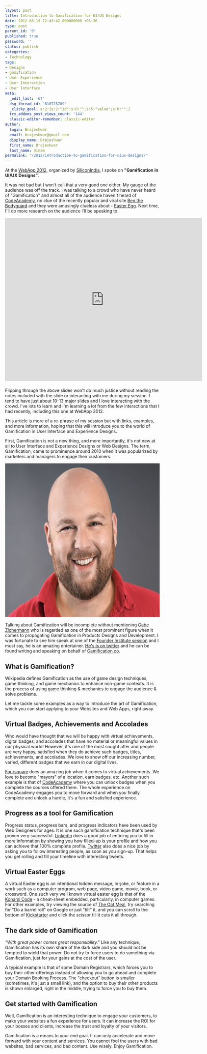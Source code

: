 ```yaml
---
layout: post
title: Introduction to Gamification for UI/UX Designs
date: 2012-08-19 12:43:42.000000000 +05:30
type: post
parent_id: '0'
published: true
password: ''
status: publish
categories:
- Technology
tags:
- Designs
- gamification
- User Experience
- User Interaction
- User Interface
meta:
  _edit_last: '67'
  dsq_thread_id: '810728709'
  _clicky_goal: a:2:{s:2:"id";s:0:"";s:5:"value";s:0:"";}
  trx_addons_post_views_count: '144'
  classic-editor-remember: classic-editor
author:
  login: Brajeshwar
  email: brajeshwar@gmail.com
  display_name: Brajeshwar
  first_name: Brajeshwar
  last_name: Oinam
permalink: "/2012/introduction-to-gamification-for-uiux-designs/"
---
```

<p>At the <a href="//www.siliconindia.com/events-agenda/webapps-conference-Bangalore-WebApps_Blore_2012.html">WebApp 2012</a>, organized by <a href="//www.siliconindia.com/">SiliconIndia</a>, I spoke on <strong>"Gamification in UI/UX Designs"</strong>.</p>
<p>It was not bad but I won't call that a very good one either. My gauge of the audience was off the track. I was talking to a crowd who have never heard of "Gamification" and almost all of the audience haven't heard of <a href="//www.codecademy.com/">CodeAcademy</a>, no clue of the recently popular and viral site <a href="//benthebodyguard.com/">Ben the Bodyguard</a> and they were amusingly clueless about - <a href="//en.wikipedia.org/wiki/Easter_egg_(media)">Easter Egg</a>. Next time, I'll do more research on the audience I'll be speaking to.</p>
<p><iframe src="http://www.slideshare.net/slideshow/embed_code/13995516" width="640" height="530" frameborder="0" marginwidth="0" marginheight="0" scrolling="no" style="border:1px solid #CCC;border-width:1px 1px 0;margin-bottom:5px" allowfullscreen></iframe></p>
<p>Flipping through the above slides won't do much justice without reading the notes included with the slide or interacting with me during my session. I tend to have just about 10-13 major slides and I love interacting with the crowd. I've lots to learn and I'm learning a lot from the few interactions that I had recently, including this one at WebApp 2012.</p>
<p>This article is more of a re-phrase of my session but with links, examples, and more information, hoping that this will introduce you to the world of Gamification in User Interface and Experience Designs.</p>
<p>First, Gamification is not a new thing, and more importantly, it's not new at all to User Interface and Experience Designs or Web Designs. The term, Gamification, came to prominence around 2010 when it was popularized by marketers and managers to engage their customers.</p>
<p><a href="https://gabezichermann.com"><img src="/static/2012/08/gabe-zichermann.jpg" alt="Gabe Zichermann" width="640" height="500" class="alignright size-full wp-image-7160" /></a></p>
<p>Talking about Gamification will be incomplete without mentioning <a href="//gamification.co/gabe-zichermann/">Gabe Zichermann</a> who is regarded as one of the most prominent figure when it comes to propagating Gamification in Products Designs and Development. I was fortunate to see him speak at one of the <a href="//fi.co/posts/353">Founder Institute session</a> and I must say, he is an amazing entertainer. <a href="//twitter.com/gzicherm">He's is on twitter</a> and he can be found writing and speaking on behalf of <a href="//gamification.co/">Gamification.co</a>.</p>
<h2>What is Gamification?</h2>
<p>Wikipedia defines Gamification as the use of game design techniques, game thinking, and game mechanics to enhance non-game contexts. It is the process of using game thinking & mechanics to engage the audience & solve problems.</p>
<p>Let me tackle some examples as a way to introduce the art of Gamification, which you can start applying to your Websites and Web Apps, right away.</p>
<h2>Virtual Badges, Achievements and Accolades</h2>
<p>Who would have thought that we will be happy with virtual achievements, digital badges, and accolades that have no material or meaningful values in our physical world! However, it's one of the most sought after and people are very happy, satisfied when they do achieve such badges, titles, achievements, and accolades. We love to show off our increasing number, varied, different badges that we earn in our digital lives.</p>
<p><a href="//foursquare.com/">Foursquare</a> does an amazing job when it comes to virtual achievements. We love to become "mayors" of a location, earn badges, etc. Another such example is that of <a href="//www.codecademy.com/">CodeAcademy</a> where you can unlock badges when you complete the courses offered there. The whole experience on CodeAcademy engages you to move forward and when you finally complete and unlock a hurdle, it's a fun and satisfied experience.</p>
<h2>Progress as a tool for Gamification</h2>
<p>Progress status, progress bars, and progress indicators have been used by Web Designers for ages. It is one such gamification technique that's been proven very successful. <a href="//www.linkedin.com/">LinkedIn</a> does a good job of enticing you to fill in more information by showing you how filled-up is your profile and how you can achieve that 100% complete profile. <a href="//twitter.com/">Twitter</a> also does a nice job by asking you to follow interesting people, as soon as you sign-up. That helps you get rolling and fill your timeline with interesting tweets.</p>
<h2>Virtual Easter Eggs</h2>
<p>A virtual Easter egg is an intentional hidden message, in-joke, or feature in a work such as a computer program, web page, video game, movie, book, or crossword. One such very well known virtual easter egg is that of the <a href="//en.wikipedia.org/wiki/Konami_Code">Konami Code</a> - a cheat-sheet embedded, particularly, in computer games. For other examples, try viewing the source of <a href="//theoatmeal.com/">The Oat Meal</a>, try searching for "Do a barrel roll" on Google or just "tilt" it, and you can scroll to the bottom of <a href="//www.kickstarter.com/">Kickstarter</a> and click the scissor till it cuts it all through.</p>
<h2>The dark side of Gamification</h2>
<p><em>"With great power comes great responsibility."</em> Like any technique, Gamification has its own share of the dark side and you should not be tempted to wield that power. Do not try to force users to do something via Gamification, just for your gains at the cost of the user.</p>
<p>A typical example is that of some Domain Registrars, which forces you to buy their other offerings instead of allowing you to go ahead and complete your Domain Booking Process. The "checkout" button is smaller (sometimes, it's just a small link), and the option to buy their other products is shown enlarged, right in the middle, trying to force you to buy them.</p>
<h2>Get started with Gamification</h2>
<p>Well, Gamification is an interesting technique to engage your customers, to make your websites a fun experience for users. It can increase the ROI for your bosses and clients, increase the trust and loyalty of your visitors.</p>
<p>Gamification is a means to your end goal. It can only accelerate and move forward with your content and services. You cannot fool the users with bad websites, bad services, and bad content. Use wisely. Enjoy Gamification.</p>
